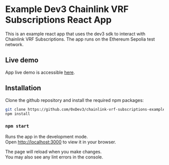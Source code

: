 # Example Dev3 Chainlink VRF Subscriptions React App

This is an example react app that uses the dev3 sdk to interact with Chainlink VRF Subscriptions.
The app runs on the Ethereum Sepolia test network.

## Live demo

App live demo is accessible [here](https://chainlink-vrf-subscriptions-example-react-app.vercel.app/).

## Installation
Clone the github repository and install the required npm packages:

```bash
git clone https://github.com/0xDev3/chainlink-vrf-subscriptions-example-react-app.git
npm install
```

### `npm start`

Runs the app in the development mode.\
Open [http://localhost:3000](http://localhost:3000) to view it in your browser.

The page will reload when you make changes.\
You may also see any lint errors in the console.
